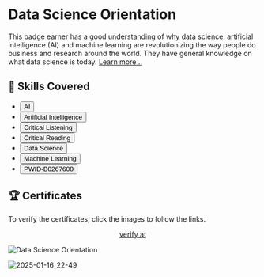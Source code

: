 
# Data Science Orientation
<p>This badge earner has a good understanding of why data science, artificial intelligence (AI) and machine learning are revolutionizing the way people do business and research around the world. They have general knowledge on what data science is today. <a href="https://www.coursera.org/learn/what-is-datascience?utm_source=IBM&utm_medium=institutions&utm_campaign=IBMBadge" target="_blank">Learn more ..</a></p>

## 📑 Skills Covered
- <button type="button" class="btn btn-outline-info">AI</button>
- <button type="button" class="btn btn-outline-info">Artificial Intelligence</button>
- <button type="button" class="btn btn-outline-info">Critical Listening</button>
- <button type="button" class="btn btn-outline-info">Critical Reading</button>
- <button type="button" class="btn btn-outline-info">Data Science</button>
- <button type="button" class="btn btn-outline-info">Machine Learning</button>
- <button type="button" class="btn btn-outline-info">PWID-B0267600</button>



## 🏆 Certificates 
To verify the certificates, click the images to follow the links.

<p align="middle">
  <a href="https://www.credly.com/earner/earned/badge/fbf0ba8d-72b8-42e5-81b6-bbdd297bbb81">
    verify at
  </a>


![Data Science Orientation](https://github.com/user-attachments/assets/a5ff6a8b-029b-484a-9599-5c4e78f56eea)



![2025-01-16_22-49](https://github.com/user-attachments/assets/f39af8e6-6cc9-441d-8951-f653b188cef0)

</p>


